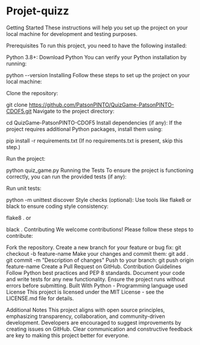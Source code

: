 # Projet-quizz
Getting Started
These instructions will help you set up the project on your local machine for development and testing purposes.

Prerequisites
To run this project, you need to have the following installed:

Python 3.8+: Download Python
You can verify your Python installation by running:

python --version
Installing
Follow these steps to set up the project on your local machine:

Clone the repository:

git clone https://github.com/PatsonPINTO/QuizGame-PatsonPINTO-CDOF5.git
Navigate to the project directory:

cd QuizGame-PatsonPINTO-CDOF5
Install dependencies (if any): If the project requires additional Python packages, install them using:

pip install -r requirements.txt
(If no requirements.txt is present, skip this step.)

Run the project:

python quiz_game.py
Running the Tests
To ensure the project is functioning correctly, you can run the provided tests (if any):

Run unit tests:

python -m unittest discover
Style checks (optional): Use tools like flake8 or black to ensure coding style consistency:

flake8 .
or

black .
Contributing
We welcome contributions! Please follow these steps to contribute:

Fork the repository.
Create a new branch for your feature or bug fix:
git checkout -b feature-name
Make your changes and commit them:
git add .
git commit -m "Description of changes"
Push to your branch:
git push origin feature-name
Create a Pull Request on GitHub.
Contribution Guidelines
Follow Python best practices and PEP 8 standards.
Document your code and write tests for any new functionality.
Ensure the project runs without errors before submitting.
Built With
Python - Programming language used
License
This project is licensed under the MIT License - see the LICENSE.md file for details.

Additional Notes
This project aligns with open source principles, emphasizing transparency, collaboration, and community-driven development. Developers are encouraged to suggest improvements by creating issues on GitHub. Clear communication and constructive feedback are key to making this project better for everyone.

